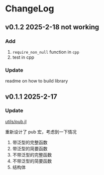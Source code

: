 # ChangeLog

## v0.1.2 2025-2-18 not working

### Add

1. `require_non_null` function in `cpp`
2. test in cpp

### Update

readme on how to build library

## v0.1.1 2025-2-17

### Update

[utils/pub.jl](./src/utils/pub.jl)

重新设计了 pub 宏，考虑到一下情况

1. 带泛型的完整函数
2. 带泛型的简要函数
3. 不带泛型的完整函数
4. 不带泛型的简要函数
5. 结构体
